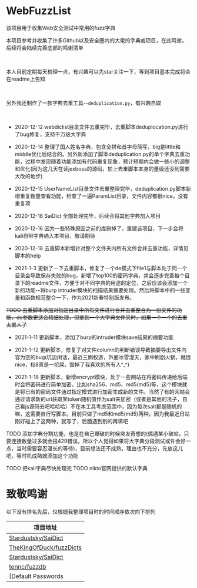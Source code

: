 # WebFuzzList
该项目用于收集Web安全测试中常用的fuzz字典

本项目参考并收集了许多Github以及安全圈内的大佬的字典或项目，在此鸣谢，后续将会陆续完善底部的鸣谢清单

<br>

本人目前定期每天梳理一点，有兴趣可以先star关注一下，等到项目基本完成将会在readme上告知

<br>

另外我还制作了一款字典去重工具--```deduplication.py```，有兴趣自取

<br>

* 2020-12-12 webdiclist目录文件去重完毕，去重脚本deduplocation.py进行了bug修复，支持千万级大字典

* 2020-12-14 整理了国人姓名字典，包含全拼和首字母简写，big是little和middle优化后结合的。另外新添加了脚本deduplication.py的单个字典去重功能，过程中发现随着功能添加有代码重复现象，预计短期内会做一些小的调整和优化(因为这几天在读jexboss的源码，加上去重脚本本身的量级还没到需要大改的地步)

* 2020-12-15 UserNameList目录文件去重整理完毕，deduplication.py脚本新增重复数量查看功能，检查了一遍ParamList目录，文件内容都很nice，没有重复项

* 2020-12-16 SaiDict 全部处理完毕，后续会将其他字典加入项目

* 2020-12-16 因为一些特殊原因之前的库删掉了，重建该项目，下一步会将kali自带字典纳入本项目，敬请期待

* 2020-12-18 去重脚本新增针对整个文件夹内所有文件合并去重功能，详情见脚本的help

* 2021-1-3 更新了一下去重脚本，修复了一个de模式下file1与脚本处于同一个目录会导致保存失败的bug，新增了top100的密码字典，并会逐步完善每个目录下的readme文件，方便于对不同字典的用途的定位，之后应该会添加一个新的功能--将burp intruder模块的扫描结果摘要处理。然后将脚本中的一些变量和函数规范整合一下，作为2021新春特别版发布。

~~TODO 去重脚本添加对指定目录中所有文件进行合并去重整合为一份文件的功能，de参数更适合精细处理，但拿到一个大字典文件夹时，如果一个一个的去重太累人了~~

* 2021-1-11 更新脚本，添加了burp的intruder模块save结果的摘要功能

* 2021-1-12 更新脚本，修复了对文件column的判断错误导致摘要导出文件内容为空的bug(坑边闲话，最近三刷权游，外面冰雪漫天，家中刷剧火锅，就很nice，权8真是一坨屎，毁掉了我喜欢的所有人^_^)

* 2021-1-18 更新脚本，新增encrypt模块，处于一些网站在将密码传递给后端时会将密码进行简单加密，比如sha256、md5、md5(md5)等，这个模块就是将已有的密码文件通过指定模式进行加密生成新的文件。当然了有的网站会通过请求新的url获取某token随机值作为salt来加密（或者是其他的法子，自己看js源码去吧哈哈哈）不在本工具考虑范围中，因为每次salt都是随机的嘛，这需要自行写脚本。目前只做了md5和md5(md5)两种，因为我最近日站刚好碰上了这两种，就写了，后面遇到别的再填吧  

TODO 添加字典分割功能，也是在自己爆破的时候突发奇想的(偶遇某小破站，只要连接数量过多就会报429错误，所以个人觉得如果将大字典分段测试或许会好一点，当时需要容忍漫长的等待)，目前想法还不成熟，理由也不充分，先放这儿吧，等时机成熟就添加这个功能

TODO 把kali字典尽快处理完
TODO nikto官网提供的默认字典

<!-- 
## ParamList

<br>

### Arjun
https://github.com/s0md3v/Arjun


<br>
<br>
<br>

## SubDomainList

|字典||
|-|-|
|main.txt|从subDomainsBrute,layer等工具中提取出来合并去重，再和自己生成的部分字典合并|
|||


<br>
<br>

## WebDicList

### phpFilePath

### aspFilePath

### jspFilePath

### vulPath



<br>
<br>
<br>

## XssPayloadList


<br>
<br>


## UserNameList
<br>
<br>

## PassWordList


### RW_Password
https://github.com/r35tart/RW_Password



### WifiPassList
猪猪侠师傅的wifi_top2000_passwd.txt

### MiddleList  

<br>
<br>
<br>
<br> -->

# 致敬鸣谢

以下没有排名先后，仅根据我整理项目时的时间顺序依次向下排列  

|项目地址|
|-|
|[Stardustsky/SaiDict](https://github.com/Stardustsky/SaiDict)|
|[TheKingOfDuck/fuzzDicts](https://github.com/TheKingOfDuck/fuzzDicts)|
|[Stardustsky/SaiDict](https://github.com/Stardustsky/SaiDict)|
|[tennc/fuzzdb](https://github.com/tennc/fuzzdb)|
|[Default Passwords | CIRT.net](https://cirt.net/passwords?criteria=tomcat)|
